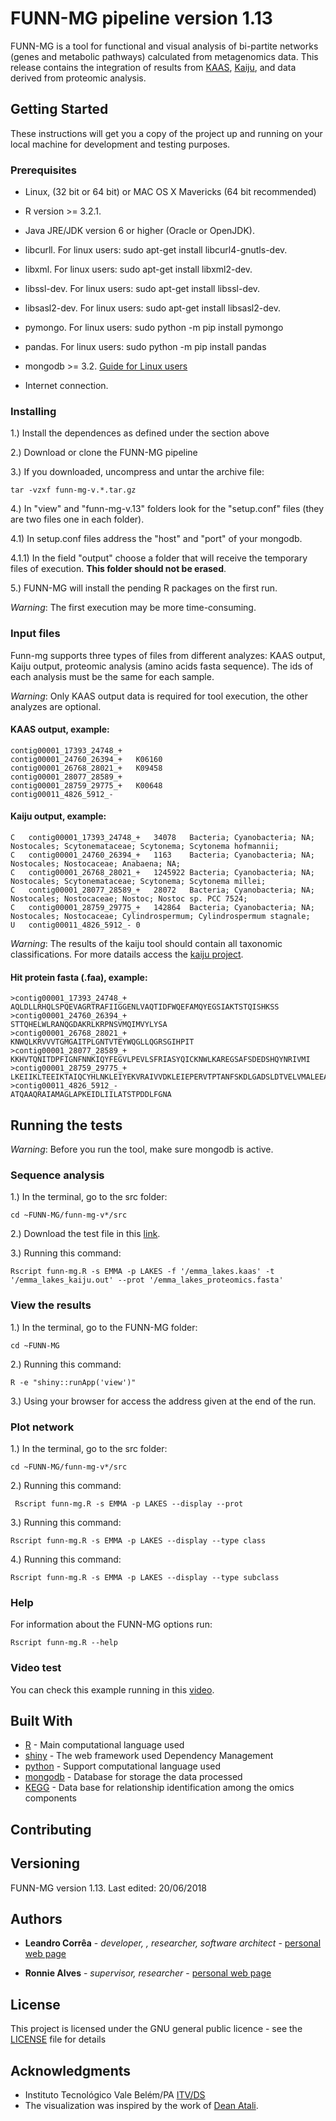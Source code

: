 # FUNN-MG pipeline version 1.13

FUNN-MG is a tool for functional and visual analysis of bi-partite networks (genes and metabolic pathways) calculated from metagenomics data. This release contains the integration of results from [KAAS](https://www.genome.jp/kaas-bin/kaas_main?prog=GHOSTX&way=s), [Kaiju](http://kaiju.binf.ku.dk/), and data derived from proteomic analysis.

## Getting Started

These instructions will get you a copy of the project up and running on your local machine for development and testing purposes. 

### Prerequisites

* Linux, (32 bit or 64 bit) or MAC OS X Mavericks (64 bit recommended)

* R version >= 3.2.1.

* Java JRE/JDK version 6 or higher (Oracle or OpenJDK).

* libcurll. For linux users: sudo apt-get install libcurl4-gnutls-dev.

* libxml. For linux users: sudo apt-get install libxml2-dev.
	
* libssl-dev. For linux users: sudo apt-get install libssl-dev.

* libsasl2-dev. For linux users: sudo apt-get install  libsasl2-dev.

* pymongo. For linux users: sudo python -m pip install pymongo

* pandas. For linux users: sudo python -m pip install pandas

* mongodb >= 3.2. [Guide for Linux users](https://www.digitalocean.com/community/tutorials/how-to-install-mongodb-on-ubuntu-16-04)

* Internet connection.

### Installing

1.) Install the dependences as defined under the section above

2.) Download or clone the FUNN-MG pipeline

3.) If you downloaded, uncompress and untar the archive file:
```
tar -vzxf funn-mg-v.*.tar.gz
```
4.) In "view" and "funn-mg-v.13" folders look for the "setup.conf" files (they are two files one in each folder). 

4.1) In setup.conf files address the "host" and "port" of your mongodb. 

4.1.1) In the field "output" choose a folder that will receive the temporary files of execution. **This folder should not be erased**.

5.) FUNN-MG will install the pending R packages on the first run.

*Warning*: The first execution may be more time-consuming.

### Input files

Funn-mg supports three types of files from different analyzes: KAAS output, Kaiju output, proteomic analysis (amino acids fasta sequence). The ids of each analysis must be the same for each sample.

*Warning*: Only KAAS output data is required for tool execution, the other analyzes are optional.

#### **KAAS output, example:**

```
contig00001_17393_24748_+
contig00001_24760_26394_+	K06160
contig00001_26768_28021_+	K09458
contig00001_28077_28589_+
contig00001_28759_29775_+	K00648
contig00011_4826_5912_-
```
#### **Kaiju output, example:**

```
C	contig00001_17393_24748_+	34078	Bacteria; Cyanobacteria; NA; Nostocales; Scytonemataceae; Scytonema; Scytonema hofmannii; 
C	contig00001_24760_26394_+	1163	Bacteria; Cyanobacteria; NA; Nostocales; Nostocaceae; Anabaena; NA; 
C	contig00001_26768_28021_+	1245922	Bacteria; Cyanobacteria; NA; Nostocales; Scytonemataceae; Scytonema; Scytonema millei; 
C	contig00001_28077_28589_+	28072	Bacteria; Cyanobacteria; NA; Nostocales; Nostocaceae; Nostoc; Nostoc sp. PCC 7524; 
C	contig00001_28759_29775_+	142864	Bacteria; Cyanobacteria; NA; Nostocales; Nostocaceae; Cylindrospermum; Cylindrospermum stagnale; 
U	contig00011_4826_5912_-	0
```
*Warning*: The results of the kaiju tool should contain all taxonomic classifications. For more datails access the [kaiju project](https://github.com/bioinformatics-centre/kaiju/blob/master/README.md).

#### **Hit protein fasta (.faa), example:**

```
>contig00001_17393_24748_+
AQLDLLRHQLSPQEVAGRTRAFIIGGENLVAQTIDFWQEFAMQYEGSIAKTSTQISHKSS
>contig00001_24760_26394_+
STTQHELWLRANQGDAKRLKRPNSVMQIMVYLYSA
>contig00001_26768_28021_+
KNWQLKRVVVTGMGAITPLGNTVTEYWQGLLQGRSGIHPIT
>contig00001_28077_28589_+
KKHVTQNITDPFIGNFNNKIQYFEGVLPEVLSFRIASYQICKNWLKAREGSAFSDEDSHQYNRIVMI
>contig00001_28759_29775_+
LKEIIKLTEEIKTAIQCYHLNKLEIYEKVRAIVVDKLEIEPERVTPTANFSKDLGADSLDTVELVMALEEAFDIEISEQVAKTLLTVQQAIDYISQKVKFAV
>contig00011_4826_5912_-
ATQAAQRAIAMAGLAPKEIDLIILATSTPDDLFGNA
```

## Running the tests

*Warning*:  Before you run the tool, make sure mongodb is active.

### **Sequence analysis**

1.) In the terminal, go to the src folder:
```
cd ~FUNN-MG/funn-mg-v*/src
```
2.) Download the test file in this [link](https://www.dropbox.com/sh/u31hthujjrnb7m8/AADlfwjfR7dEmacqQOX2qGM0a?dl=0).


3.) Running this command:
```
Rscript funn-mg.R -s EMMA -p LAKES -f '/emma_lakes.kaas' -t '/emma_lakes_kaiju.out' --prot '/emma_lakes_proteomics.fasta'
```

### **View the results**

1.) In the terminal, go to the FUNN-MG folder:

```
cd ~FUNN-MG
```

2.) Running this command:

```
R -e "shiny::runApp('view')"
```

3.) Using your browser for access the address given at the end of the run.


### **Plot network**

1.) In the terminal, go to the src folder:

```
cd ~FUNN-MG/funn-mg-v*/src
```

2.) Running this command:

```
 Rscript funn-mg.R -s EMMA -p LAKES --display --prot
``` 

3.) Running this command:

```
Rscript funn-mg.R -s EMMA -p LAKES --display --type class
``` 

4.) Running this command:

```
Rscript funn-mg.R -s EMMA -p LAKES --display --type subclass
``` 

### Help

For information about the FUNN-MG options run: 
```
Rscript funn-mg.R --help
```

### Video test

You can check this example running in this [video](https://youtu.be/m6aMrSSCvO0).


## Built With

* [R](https://www.r-project.org/) - Main computational language used
* [shiny](https://maven.apache.org/) - The web framework used Dependency Management
* [python](https://www.python.org/) - Support computational language used
* [mongodb](https://www.mongodb.com/) - Database for storage the data processed
* [KEGG](https://www.genome.jp/kegg/pathway.html) - Data base for relationship identification among the omics components


## Contributing


## Versioning

FUNN-MG version 1.13. Last edited: 20/06/2018

## Authors

* **Leandro Corrêa** - *developer, , researcher, software architect* - [personal web page](https://hscleandro.wixsite.com/professional)

* **Ronnie Alves** - *supervisor, researcher* - [personal web page](https://sites.google.com/site/alvesrco/)

## License

This project is licensed under the GNU general public licence - see the [LICENSE](https://github.com/hscleandro/FUNN-MG/blob/master/funn-mg-v.13/LICENSE) file for details

## Acknowledgments

* Instituto Tecnológico Vale Belém/PA [ITV/DS](http://www.vale.com/brasil/PT/initiatives/innovation/itv/Paginas/default.aspx)
* The visualization was inspired by the work of [Dean Atali](https://deanattali.com/).


